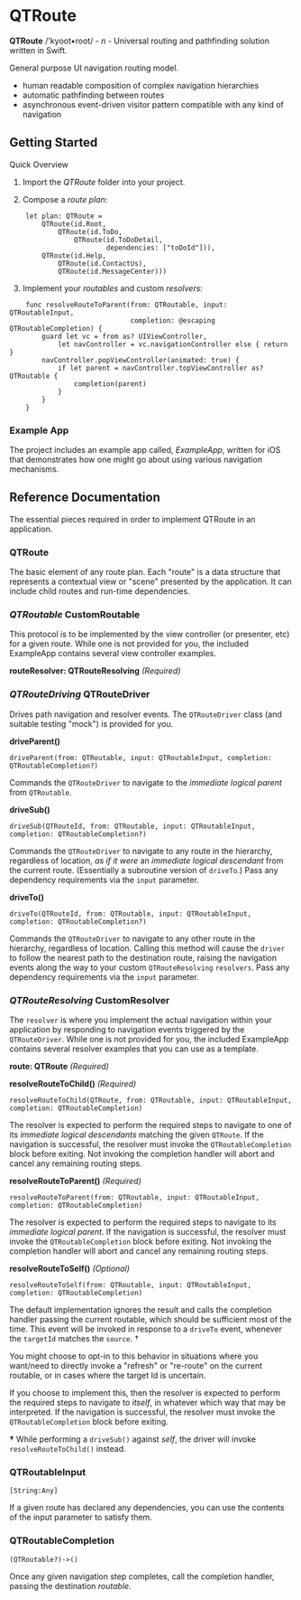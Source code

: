 # QTRoute
**QTRoute** /'kyoot•root/ - *n* - Universal routing and pathfinding solution written in Swift.

General purpose UI navigation routing model.

  - human readable composition of complex navigation hierarchies
  - automatic pathfinding between routes
  - asynchronous event-driven visitor pattern compatible with any kind of navigation


## Getting Started

Quick Overview

  1. Import the *QTRoute* folder into your project.
  
  2. Compose a *route plan*:
  
```
	let plan: QTRoute =
	    QTRoute(id.Root,
	        QTRoute(id.ToDo,
	            QTRoute(id.ToDoDetail,
	                    dependencies: ["toDoId"])),
	    QTRoute(id.Help,
	        QTRoute(id.ContactUs),
	        QTRoute(id.MessageCenter)))
```
  
  3. Implement your *routables* and custom *resolvers*:

```
	func resolveRouteToParent(from: QTRoutable, input: QTRoutableInput,
	                          completion: @escaping QTRoutableCompletion) {
	    guard let vc = from as? UIViewController,
	        let navController = vc.navigationController else { return }
	    navController.popViewController(animated: true) {
	        if let parent = navController.topViewController as? QTRoutable {
	            completion(parent)
	        }
	    }
	}
```

### Example App

The project includes an example app called, *ExampleApp*, written for iOS that demonstrates how one
might go about using various navigation mechanisms.


## Reference Documentation

The essential pieces required in order to implement QTRoute in an application. 


### QTRoute

The basic element of any route plan. Each "route" is a data structure that represents a contextual view
or "scene" presented by the application. It can include child routes and run-time dependencies.



### *QTRoutable* CustomRoutable

This protocol is to be implemented by the view controller (or presenter, etc) for a given route. While one
is not provided for you, the included ExampleApp contains several view controller examples.

**routeResolver: QTRouteResolving** *(Required)*



### *QTRouteDriving* QTRouteDriver

Drives path navigation and resolver events. The `QTRouteDriver` class (and suitable testing "mock") is provided for you.

**driveParent()**

```
driveParent(from: QTRoutable, input: QTRoutableInput, completion: QTRoutableCompletion?)
```
Commands the `QTRouteDriver` to navigate to the *immediate logical parent* from `QTRoutable`.


**driveSub()**

```
driveSub(QTRouteId, from: QTRoutable, input: QTRoutableInput, completion: QTRoutableCompletion?)
```
Commands the `QTRouteDriver` to navigate to any route in the hierarchy, regardless of location, *as if it were*
an *immediate logical descendant* from the current route. (Essentially a subroutine version of `driveTo`.) Pass
any dependency requirements via the `input` parameter.


**driveTo()**

```
driveTo(QTRouteId, from: QTRoutable, input: QTRoutableInput, completion: QTRoutableCompletion?)
```
Commands the `QTRouteDriver` to navigate to any other route in the hierarchy, regardless of location.
Calling this method will cause the `driver` to follow the nearest path to the destination route, raising the
navigation events along the way to your custom `QTRouteResolving` `resolvers`. Pass any dependency
requirements via the `input` parameter.



### *QTRouteResolving* CustomResolver

The `resolver` is where you implement the actual navigation within your application by responding
to navigation events triggered by the `QTRouteDriver`. While one is not provided for you, the included
ExampleApp contains several resolver examples that you can use as a template.

**route: QTRoute** *(Required)*

**resolveRouteToChild()** *(Required)*

```
resolveRouteToChild(QTRoute, from: QTRoutable, input: QTRoutableInput, completion: QTRoutableCompletion)
```
The resolver is expected to perform the required steps to navigate to one of its *immediate logical
descendants* matching the given `QTRoute`. If the navigation is successful, the resolver must invoke
the `QTRoutableCompletion` block before exiting. Not invoking the completion handler will abort and
cancel any remaining routing steps.


**resolveRouteToParent()** *(Required)*

```
resolveRouteToParent(from: QTRoutable, input: QTRoutableInput, completion: QTRoutableCompletion)
```
The resolver is expected to perform the required steps to navigate to its *immediate logical parent*. If the
navigation is successful, the resolver must invoke the `QTRoutableCompletion` block before exiting. Not
invoking the completion handler will abort and cancel any remaining routing steps.


**resolveRouteToSelf()** *(Optional)*

```
resolveRouteToSelf(from: QTRoutable, input: QTRoutableInput, completion: QTRoutableCompletion)
```
The default implementation ignores the result and calls the completion handler passing the current routable,
which should be sufficient most of the time. This event will be invoked in response to a `driveTo` event,
whenever the `targetId` matches the `source`. †

You might choose to opt-in to this behavior in situations where you want/need to directly invoke
a "refresh" or "re-route" on the current routable, or in cases where the target Id is uncertain.

If you choose to implement this, then the resolver is expected to perform the required steps to navigate
to *itself*, in whatever which way that may be interpreted. If the navigation is successful, the resolver must
invoke the `QTRoutableCompletion` block before exiting.

**†** While performing a `driveSub()` against *self*, the driver will invoke `resolveRouteToChild()` instead.  


### QTRoutableInput

```
[String:Any]
```
If a given route has declared any dependencies, you can use the contents of the input parameter to satisfy them. 



### QTRoutableCompletion

```
(QTRoutable?)->()
```
Once any given navigation step completes, call the completion handler, passing the destination *routable*.

